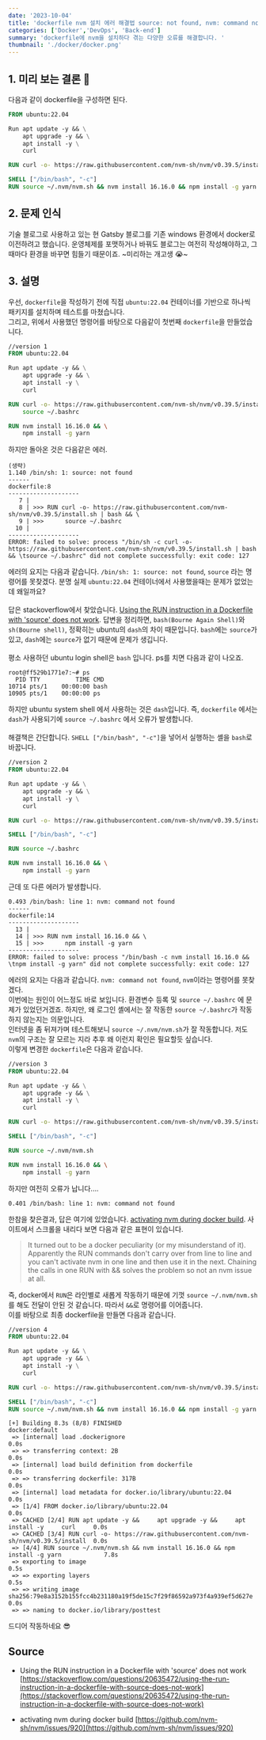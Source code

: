 ```yaml
---
date: '2023-10-04'
title: 'dockerfile nvm 설치 에러 해결법 source: not found, nvm: command not found'
categories: ['Docker','DevOps', 'Back-end']
summary: 'dockerfile에 nvm을 설치하다 겪는 다양한 오류를 해결합니다. '
thumbnail: './docker/docker.png'
---
```


## 1. 미리 보는 결론 👀

다음과 같이 dockerfile을 구성하면 된다.
```dockerfile
FROM ubuntu:22.04

Run apt update -y && \
    apt upgrade -y && \
    apt install -y \
    curl

RUN curl -o- https://raw.githubusercontent.com/nvm-sh/nvm/v0.39.5/install.sh | bash

SHELL ["/bin/bash", "-c"]
RUN source ~/.nvm/nvm.sh && nvm install 16.16.0 && npm install -g yarn
```

## 2. 문제 인식

기술 블로그로 사용하고 있는 현 Gatsby 블로그를 기존 windows 환경에서 docker로 이전하려고 했습니다.
운영체제를 포맷하거나 바꿔도 블로그는 여전히 작성해야하고, 그때마다 환경을 바꾸면 힘들기 때문이죠. ~미리하는 개고생 😭~

## 3. 설명

우선, `dockerfile`을 작성하기 전에 직접 `ubuntu:22.04` 컨테이너를 기반으로 하나씩 패키지를 설치하며 테스트를 마쳤습니다.  
그리고, 위에서 사용했던 명령어를 바탕으로 다음같이 첫번째 `dockerfile`을 만들었습니다.

```dockerfile
//version 1
FROM ubuntu:22.04

Run apt update -y && \
    apt upgrade -y && \
    apt install -y \
    curl

RUN curl -o- https://raw.githubusercontent.com/nvm-sh/nvm/v0.39.5/install.sh | bash && \
	source ~/.bashrc

RUN nvm install 16.16.0 && \
	npm install -g yarn
```
하지만 돌아온 것은 다음같은 에러.
```
(생략)
1.140 /bin/sh: 1: source: not found
------
dockerfile:8
--------------------
   7 |     
   8 | >>> RUN curl -o- https://raw.githubusercontent.com/nvm-sh/nvm/v0.39.5/install.sh | bash && \
   9 | >>>      source ~/.bashrc
  10 |     
--------------------
ERROR: failed to solve: process "/bin/sh -c curl -o- https://raw.githubusercontent.com/nvm-sh/nvm/v0.39.5/install.sh | bash && \tsource ~/.bashrc" did not complete successfully: exit code: 127
```

에러의 요지는 다음과 같습니다. `/bin/sh: 1: source: not found`, `source` 라는 명령어를 못찾겠다. 분명 실제 `ubuntu:22.04` 컨테이너에서 사용했을때는 문제가 없었는데 왜일까요?  
\
답은 stackoverflow에서 찾았습니다. [Using the RUN instruction in a Dockerfile with 'source' does not work](https://stackoverflow.com/questions/20635472/using-the-run-instruction-in-a-dockerfile-with-source-does-not-work). 답변을 정리하면, `bash(Bourne Again Shell)`와 `sh(Bourne shell)`, 정확히는 ubuntu의 `dash`의 차이 때문입니다.
`bash`에는 `source`가 있고, `dash`에는 `source`가 없기 때문에 문제가 생깁니다.  
\
평소 사용하던 ubuntu login shell은 `bash` 입니다. ps를 치면 다음과 같이 나오죠.  
```
root@ff529b1771e7:~# ps
  PID TTY          TIME CMD
10714 pts/1    00:00:00 bash
10905 pts/1    00:00:00 ps
```
하지만 ubuntu system shell 에서 사용하는 것은 `dash`입니다. 즉, `dockerfile` 에서는 `dash`가 사용되기에 `source ~/.bashrc` 에서 오류가 발생합니다.  
\
해결책은 간단합니다. `SHELL ["/bin/bash", "-c"]`을 넣어서 실행하는 셸을 `bash`로 바꿉니다.  
```dockerfile
//version 2
FROM ubuntu:22.04

Run apt update -y && \
    apt upgrade -y && \
    apt install -y \
    curl

RUN curl -o- https://raw.githubusercontent.com/nvm-sh/nvm/v0.39.5/install.sh | bash

SHELL ["/bin/bash", "-c"]

RUN source ~/.bashrc

RUN nvm install 16.16.0 && \
	npm install -g yarn
```
근데 또 다른 에러가 발생합니다.
```
0.493 /bin/bash: line 1: nvm: command not found
------
dockerfile:14
--------------------
  13 |
  14 | >>> RUN nvm install 16.16.0 && \
  15 | >>>      npm install -g yarn
--------------------
ERROR: failed to solve: process "/bin/bash -c nvm install 16.16.0 && \tnpm install -g yarn" did not complete successfully: exit code: 127
```
에러의 요지는 다음과 같습니다. `nvm: command not found`, `nvm`이라는 명령어를 못찾겠다.  
이번에는 원인이 어느정도 바로 보입니다. 환경변수 등록 및 `source ~/.bashrc` 에 문제가 있었던거겠죠. 하지만, 왜 로그인 셸에서는 잘 작동한 `source ~/.bashrc`가 작동하지 않는지는 의문입니다.  
인터넷을 좀 뒤져가며 테스트해보니 `source ~/.nvm/nvm.sh`가 잘 작동합니다. 저도 `nvm`의 구조는 잘 모르는 지라 추후 왜 이런지 확인은 필요할듯 싶습니다.  
이렇게 변경한 `dockerfile`은 다음과 같습니다.  
```dockerfile
//version 3
FROM ubuntu:22.04

Run apt update -y && \
    apt upgrade -y && \
    apt install -y \
    curl

RUN curl -o- https://raw.githubusercontent.com/nvm-sh/nvm/v0.39.5/install.sh | bash

SHELL ["/bin/bash", "-c"]

RUN source ~/.nvm/nvm.sh

RUN nvm install 16.16.0 && \
	npm install -g yarn
```
하지만 여전히 오류가 납니다....
```
0.401 /bin/bash: line 1: nvm: command not found
```
한참을 찾은결과, 답은 여기에 있었습니다. [activating nvm during docker build](https://github.com/nvm-sh/nvm/issues/920).
사이트에서 스크롤을 내리다 보면 다음과 같은 표현이 있습니다.  

> It turned out to be a docker peculiarity (or my misunderstand of it). Apparently the RUN commands don't carry over from line to line and you can't activate nvm in one line and then use it in the next. Chaining the calls in one RUN with && solves the problem so not an nvm issue at all. 

즉, docker에서 `RUN`은 라인별로 새롭게 작동하기 때문에 기껏 `source ~/.nvm/nvm.sh`를 해도 전달이 안된 것 같습니다. 따라서 `&&`로 명령어를 이어줍니다.  
이를 바탕으로 최종 dockerfile을 만들면 다음과 같습니다.  
```dockerfile
//version 4
FROM ubuntu:22.04

Run apt update -y && \
    apt upgrade -y && \
    apt install -y \
    curl

RUN curl -o- https://raw.githubusercontent.com/nvm-sh/nvm/v0.39.5/install.sh | bash

SHELL ["/bin/bash", "-c"]
RUN source ~/.nvm/nvm.sh && nvm install 16.16.0 && npm install -g yarn
```
```
[+] Building 8.3s (8/8) FINISHED                                                  docker:default 
 => [internal] load .dockerignore                                                           0.0s 
 => => transferring context: 2B                                                             0.0s 
 => [internal] load build definition from dockerfile                                        0.0s 
 => => transferring dockerfile: 317B                                                        0.0s 
 => [internal] load metadata for docker.io/library/ubuntu:22.04                             0.0s 
 => [1/4] FROM docker.io/library/ubuntu:22.04                                               0.0s 
 => CACHED [2/4] RUN apt update -y &&     apt upgrade -y &&     apt install -y     curl     0.0s 
 => CACHED [3/4] RUN curl -o- https://raw.githubusercontent.com/nvm-sh/nvm/v0.39.5/install  0.0s 
 => [4/4] RUN source ~/.nvm/nvm.sh && nvm install 16.16.0 && npm install -g yarn            7.8s 
 => exporting to image                                                                      0.5s 
 => => exporting layers                                                                     0.5s 
 => => writing image sha256:79e8a3152b155fcc4b231180a19f5de15c7f29f86592a973f4a939ef5d627e  0.0s
 => => naming to docker.io/library/posttest
```
드디어 작동하네요 😎

## Source

- Using the RUN instruction in a Dockerfile with 'source' does not work
  [https://stackoverflow.com/questions/20635472/using-the-run-instruction-in-a-dockerfile-with-source-does-not-work](https://stackoverflow.com/questions/20635472/using-the-run-instruction-in-a-dockerfile-with-source-does-not-work)

- activating nvm during docker build
  [https://github.com/nvm-sh/nvm/issues/920](https://github.com/nvm-sh/nvm/issues/920)